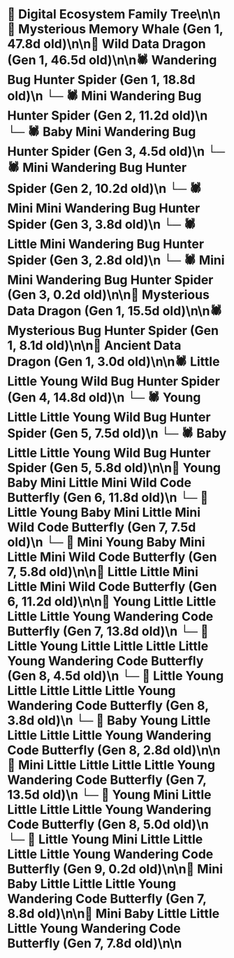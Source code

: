 # 🌳 Digital Ecosystem Family Tree\n\n🐋 Mysterious Memory Whale (Gen 1, 47.8d old)\n\n🐉 Wild Data Dragon (Gen 1, 46.5d old)\n\n🕷️ Wandering Bug Hunter Spider (Gen 1, 18.8d old)\n  └─ 🕷️ Mini Wandering Bug Hunter Spider (Gen 2, 11.2d old)\n    └─ 🕷️ Baby Mini Wandering Bug Hunter Spider (Gen 3, 4.5d old)\n  └─ 🕷️ Mini Wandering Bug Hunter Spider (Gen 2, 10.2d old)\n    └─ 🕷️ Mini Mini Wandering Bug Hunter Spider (Gen 3, 3.8d old)\n    └─ 🕷️ Little Mini Wandering Bug Hunter Spider (Gen 3, 2.8d old)\n    └─ 🕷️ Mini Mini Wandering Bug Hunter Spider (Gen 3, 0.2d old)\n\n🐉 Mysterious Data Dragon (Gen 1, 15.5d old)\n\n🕷️ Mysterious Bug Hunter Spider (Gen 1, 8.1d old)\n\n🐉 Ancient Data Dragon (Gen 1, 3.0d old)\n\n🕷️ Little Little Young Wild Bug Hunter Spider (Gen 4, 14.8d old)\n  └─ 🕷️ Young Little Little Young Wild Bug Hunter Spider (Gen 5, 7.5d old)\n  └─ 🕷️ Baby Little Little Young Wild Bug Hunter Spider (Gen 5, 5.8d old)\n\n🦋 Young Baby Mini Little Mini Wild Code Butterfly (Gen 6, 11.8d old)\n  └─ 🦋 Little Young Baby Mini Little Mini Wild Code Butterfly (Gen 7, 7.5d old)\n  └─ 🦋 Mini Young Baby Mini Little Mini Wild Code Butterfly (Gen 7, 5.8d old)\n\n🦋 Little Little Mini Little Mini Wild Code Butterfly (Gen 6, 11.2d old)\n\n🦋 Young Little Little Little Little Young Wandering Code Butterfly (Gen 7, 13.8d old)\n  └─ 🦋 Little Young Little Little Little Little Young Wandering Code Butterfly (Gen 8, 4.5d old)\n  └─ 🦋 Little Young Little Little Little Little Young Wandering Code Butterfly (Gen 8, 3.8d old)\n  └─ 🦋 Baby Young Little Little Little Little Young Wandering Code Butterfly (Gen 8, 2.8d old)\n\n🦋 Mini Little Little Little Little Young Wandering Code Butterfly (Gen 7, 13.5d old)\n  └─ 🦋 Young Mini Little Little Little Little Young Wandering Code Butterfly (Gen 8, 5.0d old)\n    └─ 🦋 Little Young Mini Little Little Little Little Young Wandering Code Butterfly (Gen 9, 0.2d old)\n\n🦋 Mini Baby Little Little Little Young Wandering Code Butterfly (Gen 7, 8.8d old)\n\n🦋 Mini Baby Little Little Little Young Wandering Code Butterfly (Gen 7, 7.8d old)\n\n